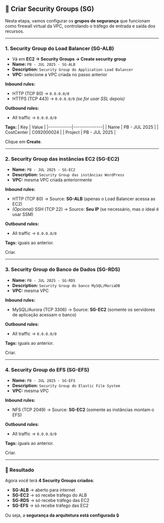 ## 🔐 Criar Security Groups (SG)

Nesta etapa, vamos configurar os **grupos de segurança** que funcionam como firewall virtual da VPC, controlando o tráfego de entrada e saída dos recursos.

---

### 1. Security Group do Load Balancer (SG-ALB)

- Vá em **EC2 → Security Groups → Create security group**
- **Name:** `PB - JUL 2025 - SG-ALB`
- **Description:** `Security Group do Application Load Balancer`
- **VPC:** selecione a VPC criada no passo anterior

**Inbound rules:**
- HTTP (TCP 80) → `0.0.0.0/0`
- HTTPS (TCP 443) → `0.0.0.0/0` *(se for usar SSL depois)*

**Outbound rules:**
- All traffic → `0.0.0.0/0`

**Tags:**
| Key        | Value         |
|------------|---------------|
| Name       | PB - JUL 2025 |
| CostCenter | C092000024    |
| Project    | PB - JUL 2025 |

Clique em **Create**.

---

### 2. Security Group das instâncias EC2 (SG-EC2)

- **Name:** `PB - JUL 2025 - SG-EC2`
- **Description:** `Security Group das instâncias WordPress`
- **VPC:** mesma VPC criada anteriormente

**Inbound rules:**
- HTTP (TCP 80) → Source: **SG-ALB** (apenas o Load Balancer acessa as EC2)
- *(Opcional)* SSH (TCP 22) → Source: **Seu IP** (se necessário, mas o ideal é usar SSM)

**Outbound rules:**
- All traffic → `0.0.0.0/0`

**Tags:** iguais ao anterior.

Criar.

---

### 3. Security Group do Banco de Dados (SG-RDS)

- **Name:** `PB - JUL 2025 - SG-RDS`
- **Description:** `Security Group do banco MySQL/MariaDB`
- **VPC:** mesma VPC

**Inbound rules:**
- MySQL/Aurora (TCP 3306) → Source: **SG-EC2** (somente os servidores de aplicação acessam o banco)

**Outbound rules:**
- All traffic → `0.0.0.0/0`

**Tags:** iguais ao anterior.

Criar.

---

### 4. Security Group do EFS (SG-EFS)

- **Name:** `PB - JUL 2025 - SG-EFS`
- **Description:** `Security Group do Elastic File System`
- **VPC:** mesma VPC

**Inbound rules:**
- NFS (TCP 2049) → Source: **SG-EC2** (somente as instâncias montam o EFS)

**Outbound rules:**
- All traffic → `0.0.0.0/0`

**Tags:** iguais ao anterior.

Criar.

---

### 📌 Resultado

Agora você terá **4 Security Groups criados**:

- **SG-ALB** → aberto para internet  
- **SG-EC2** → só recebe tráfego do ALB  
- **SG-RDS** → só recebe tráfego das EC2  
- **SG-EFS** → só recebe tráfego das EC2  

Ou seja, a **segurança da arquitetura está configurada** 🔒
